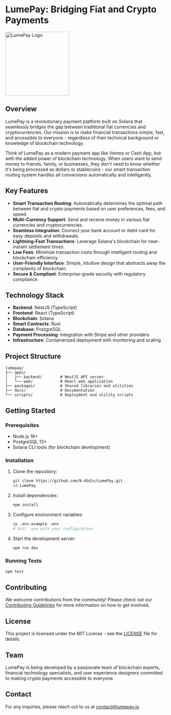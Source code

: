 # LumePay: Bridging Fiat and Crypto Payments

<img src="docs/assets/logo.png" alt="LumePay Logo" width="200"/>

## Overview

LumePay is a revolutionary payment platform built on Solana that seamlessly bridges the gap between traditional fiat currencies and cryptocurrencies. Our mission is to make financial transactions simple, fast, and accessible to everyone - regardless of their technical background or knowledge of blockchain technology.

Think of LumePay as a modern payment app like Venmo or Cash App, but with the added power of blockchain technology. When users want to send money to friends, family, or businesses, they don't need to know whether it's being processed as dollars or stablecoins - our smart transaction routing system handles all conversions automatically and intelligently.

## Key Features

- **Smart Transaction Routing**: Automatically determines the optimal path between fiat and crypto payments based on user preferences, fees, and speed.
- **Multi-Currency Support**: Send and receive money in various fiat currencies and cryptocurrencies.
- **Seamless Integration**: Connect your bank account or debit card for easy deposits and withdrawals.
- **Lightning-Fast Transactions**: Leverage Solana's blockchain for near-instant settlement times.
- **Low Fees**: Minimize transaction costs through intelligent routing and blockchain efficiency.
- **User-Friendly Interface**: Simple, intuitive design that abstracts away the complexity of blockchain.
- **Secure & Compliant**: Enterprise-grade security with regulatory compliance.

## Technology Stack

- **Backend**: NestJS (TypeScript)
- **Frontend**: React (TypeScript)
- **Blockchain**: Solana
- **Smart Contracts**: Rust
- **Database**: PostgreSQL
- **Payment Processing**: Integration with Stripe and other providers
- **Infrastructure**: Containerized deployment with monitoring and scaling

## Project Structure

```
lumepay/
├── apps/
│   ├── backend/        # NestJS API server
│   └── web/            # React web application
├── packages/           # Shared libraries and utilities
├── docs/               # Documentation
└── scripts/            # Deployment and utility scripts
```

## Getting Started

### Prerequisites

- Node.js 16+
- PostgreSQL 13+
- Solana CLI tools (for blockchain development)

### Installation

1. Clone the repository:
   ```bash
   git clone https://github.com/N-45div/LumePay.git
   cd LumePay
   ```

2. Install dependencies:
   ```bash
   npm install
   ```

3. Configure environment variables:
   ```bash
   cp .env.example .env
   # Edit .env with your configuration
   ```

4. Start the development server:
   ```bash
   npm run dev
   ```

### Running Tests

```bash
npm test
```

## Contributing

We welcome contributions from the community! Please check out our [Contributing Guidelines](CONTRIBUTING.md) for more information on how to get involved.

## License

This project is licensed under the MIT License - see the [LICENSE](LICENSE) file for details.

## Team

LumePay is being developed by a passionate team of blockchain experts, financial technology specialists, and user experience designers committed to making crypto payments accessible to everyone.

## Contact

For any inquiries, please reach out to us at [contact@lumepay.io](mailto:contact@lumepay.io)